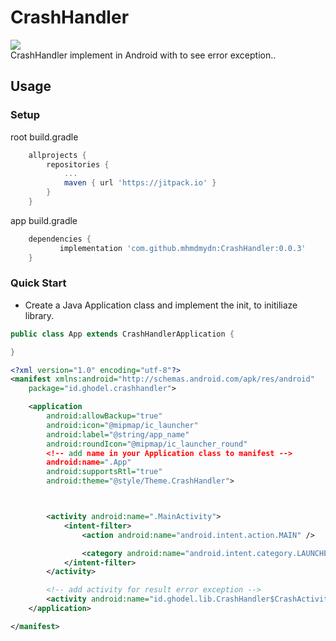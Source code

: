 # CrashHandler

[![](https://jitpack.io/v/mhmdmydn/CrashHandler.svg)](https://jitpack.io/#mhmdmydn/CrashHandler)
</br>
CrashHandler implement in Android with to see error exception..

## Usage

### Setup

root build.gradle

```groovy
	allprojects {
		repositories {
			...
			maven { url 'https://jitpack.io' }
		}
	}
```

app build.gradle

```groovy
	dependencies {
	       implementation 'com.github.mhmdmydn:CrashHandler:0.0.3'
	}
```

### Quick Start

- Create a Java Application class and implement the init, to initiliaze library.

```java
public class App extends CrashHandlerApplication {

}
```

```xml
<?xml version="1.0" encoding="utf-8"?>
<manifest xmlns:android="http://schemas.android.com/apk/res/android"
    package="id.ghodel.crashhandler">

    <application
        android:allowBackup="true"
        android:icon="@mipmap/ic_launcher"
        android:label="@string/app_name"
        android:roundIcon="@mipmap/ic_launcher_round"
        <!-- add name in your Application class to manifest -->
        android:name=".App"
        android:supportsRtl="true"
        android:theme="@style/Theme.CrashHandler">



        <activity android:name=".MainActivity">
            <intent-filter>
                <action android:name="android.intent.action.MAIN" />

                <category android:name="android.intent.category.LAUNCHER" />
            </intent-filter>
        </activity>

        <!-- add activity for result error exception -->
        <activity android:name="id.ghodel.lib.CrashHandler$CrashActivity"></activity>
    </application>

</manifest>
```
